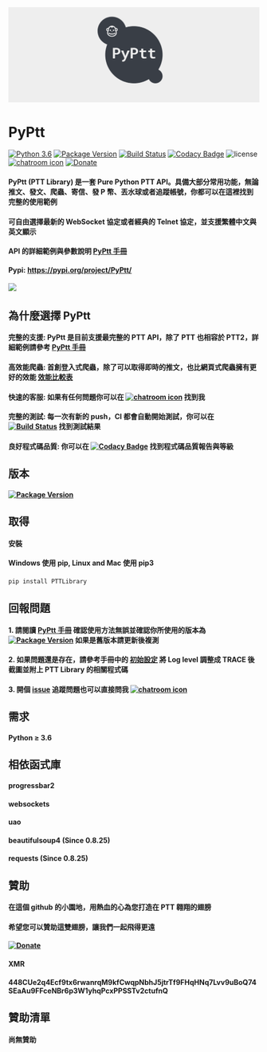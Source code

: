 ![](https://raw.githubusercontent.com/PttCodingMan/PyPtt/master/logo/facebook_cover_photo_2.png)
# PyPtt
[![Python 3.6](https://img.shields.io/badge/python-3.6-blue.svg)](https://www.python.org/downloads/release/python-360/)
[![Package Version](https://img.shields.io/pypi/v/PTTLibrary.svg)](https://pypi.python.org/pypi/PTTLibrary)
[![Build Status](https://travis-ci.org/PttCodingMan/PTTLibrary.svg?branch=master)](https://travis-ci.org/PttCodingMan/PTTLibrary)
[![Codacy Badge](https://api.codacy.com/project/badge/Grade/c52adb27e96f49d4841df3fb6fbe1d5e)](https://www.codacy.com/manual/PttCodingMan/PTTLibrary?utm_source=github.com&amp;utm_medium=referral&amp;utm_content=PttCodingMan/PTTLibrary&amp;utm_campaign=Badge_Grade)
![license](https://img.shields.io/github/license/mashape/apistatus.svg)
[![chatroom icon](https://patrolavia.github.io/telegram-badge/chat.png)](https://t.me/PyPtt)
[![Donate](https://img.shields.io/badge/Donate-PayPal-green.svg)](http://paypal.me/CodingMan)

#### PyPtt (PTT Library) 是一套 Pure Python PTT API。具備大部分常用功能，無論推文、發文、爬蟲、寄信、發 P 幣、丟水球或者追蹤帳號，你都可以在這裡找到完整的使用範例
#### 可自由選擇最新的 WebSocket 協定或者經典的 Telnet 協定，並支援繁體中文與英文顯示
#### API 的詳細範例與參數說明 [PyPtt 手冊](https://hackmd.io/@CodingMan/PTTLibraryManual)
#### Pypi: https://pypi.org/project/PyPtt/
<img src="https://i.imgur.com/wfaf8Bk.gif" width="480">

## 為什麼選擇 PyPtt
#### 完整的支援: PyPtt 是目前支援最完整的 PTT API，除了 PTT 也相容於 PTT2，詳細範例請參考 [PyPtt 手冊](https://hackmd.io/@CodingMan/PTTLibraryManual)
#### 高效能爬蟲: 首創登入式爬蟲，除了可以取得即時的推文，也比網頁式爬蟲擁有更好的效能 [效能比較表](https://hackmd.io/@CodingMan/crawlerbenchmark)
#### 快速的客服: 如果有任何問題你可以在 [![chatroom icon](https://patrolavia.github.io/telegram-badge/chat.png)](https://t.me/PyPtt) 找到我
#### 完整的測試: 每一次有新的 push，CI 都會自動開始測試，你可以在 [![Build Status](https://travis-ci.org/PttCodingMan/PTTLibrary.svg?branch=master)](https://travis-ci.org/PttCodingMan/PTTLibrary) 找到測試結果
#### 良好程式碼品質: 你可以在 [![Codacy Badge](https://api.codacy.com/project/badge/Grade/c52adb27e96f49d4841df3fb6fbe1d5e)](https://www.codacy.com/manual/PttCodingMan/PTTLibrary?utm_source=github.com&amp;utm_medium=referral&amp;utm_content=PttCodingMan/PTTLibrary&amp;utm_campaign=Badge_Grade) 找到程式碼品質報告與等級

## 版本
#### [![Package Version](https://img.shields.io/pypi/v/PyPtt.svg)](https://pypi.python.org/pypi/PyPtt)

## 取得
#### 安裝
#### Windows 使用 pip, Linux and Mac 使用 pip3
```bash
pip install PTTLibrary
```

## 回報問題
#### 1. 請閱讀 [PyPtt 手冊](https://hackmd.io/@CodingMan/PTTLibraryManual) 確認使用方法無誤並確認你所使用的版本為 [![Package Version](https://img.shields.io/pypi/v/PyPtt.svg)](https://pypi.python.org/pypi/PyPtt) 如果是舊版本請更新後複測
#### 2. 如果問題還是存在，請參考手冊中的 [初始設定](https://hackmd.io/@CodingMan/PTTLibraryManual) 將 Log level 調整成 TRACE 後截圖並附上 PTT Library 的相關程式碼
#### 3. 開個 [issue](https://github.com/Truth0906/PTTLibrary/issues/new) 追蹤問題也可以直接問我 [![chatroom icon](https://patrolavia.github.io/telegram-badge/chat.png)](https://t.me/pttlibrary)

## 需求
#### Python ≥ 3.6

## 相依函式庫
#### progressbar2
#### websockets
#### uao
#### beautifulsoup4 (Since 0.8.25)
#### requests (Since 0.8.25)

## 贊助
#### 在這個 github 的小園地，用熱血的心為您打造在 PTT 翱翔的翅膀
#### 希望您可以贊助這雙翅膀，讓我們一起飛得更遠
####
#### [![Donate](https://img.shields.io/badge/Donate-PayPal-green.svg)](http://paypal.me/CodingMan)
####
#### XMR
#### 448CUe2q4Ecf9tx6rwanrqM9kfCwqpNbhJ5jtrTf9FHqHNq7Lvv9uBoQ74SEaAu9FFceNBr6p3W1yhqPcxPPSSTv2ctufnQ

## 贊助清單

#### 尚無贊助
